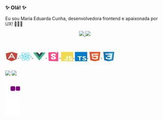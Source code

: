 ### ✨ Olá! ✨

Eu sou Maria Eduarda Cunha, desenvolvedora frontend e apaixonada por UX! 👩🏻‍💻

<div align="center">
  <a href="https://github.com/dudizilla">
  <img height="180em" src="https://github-readme-stats.vercel.app/api?username=dudizilla&show_icons=true&theme=panda&include_all_commits=true&count_private=true"/>
  <img height="180em" src="https://github-readme-stats.vercel.app/api/top-langs/?username=dudizilla&layout=compact&langs_count=7&theme=panda"/>
</div>
  
  ##
  
<div style="display: inline_block"><br>
  <img align="center" alt="Angular Icon" height="30" width="40" src="https://raw.githubusercontent.com/devicons/devicon/master/icons/angularjs/angularjs-plain.svg">
  <img align="center" alt="React Icon" height="30" width="40" src="https://raw.githubusercontent.com/devicons/devicon/master/icons/react/react-original.svg">
  <img align="center" alt="VueJS Icon" height="30" width="40" src="https://raw.githubusercontent.com/devicons/devicon/master/icons/vuejs/vuejs-original.svg">
  <img align="center" alt="StoryBook Icon" height="30" width="40" src="https://raw.githubusercontent.com/devicons/devicon/master/icons/storybook/storybook-original.svg">
  <img align="center" alt="JavaScript Icon" height="30" width="40" src="https://raw.githubusercontent.com/devicons/devicon/master/icons/javascript/javascript-plain.svg">
  <img align="center" alt="TypeScript Icon" height="30" width="40" src="https://raw.githubusercontent.com/devicons/devicon/master/icons/typescript/typescript-plain.svg">
  <img align="center" alt="HTML Icon" height="30" width="40" src="https://raw.githubusercontent.com/devicons/devicon/master/icons/html5/html5-original.svg">
  <img align="center" alt="CSS Icon" height="30" width="40" src="https://raw.githubusercontent.com/devicons/devicon/master/icons/css3/css3-original.svg">
</div>

  ##
  
<div>
  <a href="https://www.linkedin.com/in/eduardamrtns/" target="_blank"><img src="https://img.shields.io/badge/-LinkedIn-%23FF75B5?style=for-the-badge&logo=linkedin&logoColor=white" target="_blank"></a> 
  <a href="https://instagram.com/dudizilla" target="_blank"><img src="https://img.shields.io/badge/-Instagram-%23FF75B5?style=for-the-badge&logo=instagram&logoColor=white" target="_blank"></a>
</div>

  ![snake gif](https://github.com/dudizilla/dudizilla/blob/output/github-contribution-grid-snake.gif)


  
